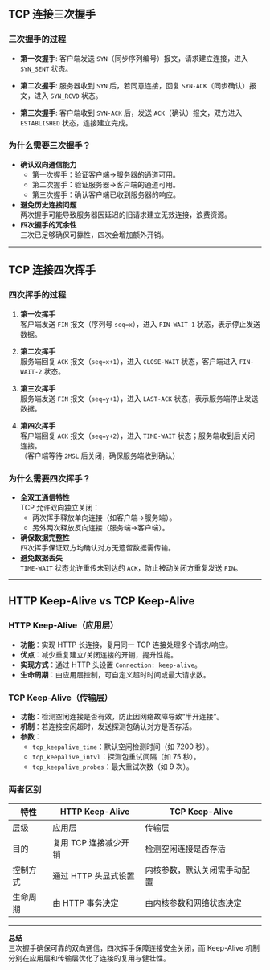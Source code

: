 ## TCP 连接三次握手

### 三次握手的过程
- **第一次握手**: 客户端发送 `SYN`（同步序列编号）报文，请求建立连接，进入 `SYN_SENT` 状态。

- **第二次握手**: 服务器收到 `SYN` 后，若同意连接，回复 `SYN-ACK`（同步确认）报文，进入 `SYN_RCVD` 状态。

- **第三次握手**: 客户端收到 `SYN-ACK` 后，发送 `ACK`（确认）报文，双方进入 `ESTABLISHED` 状态，连接建立完成。

### 为什么需要三次握手？
- **确认双向通信能力**  
  - 第一次握手：验证客户端→服务器的通道可用。  
  - 第二次握手：验证服务器→客户端的通道可用。  
  - 第三次握手：确认客户端已收到服务器的响应。  
- **避免历史连接问题**  
  两次握手可能导致服务器因延迟的旧请求建立无效连接，浪费资源。  
- **四次握手的冗余性**  
  三次已足够确保可靠性，四次会增加额外开销。

---

## TCP 连接四次挥手

### 四次挥手的过程
1. **第一次挥手**  
   客户端发送 `FIN` 报文（序列号 `seq=x`），进入 `FIN-WAIT-1` 状态，表示停止发送数据。

2. **第二次挥手**  
   服务端回复 `ACK` 报文（`seq=x+1`），进入 `CLOSE-WAIT` 状态，客户端进入 `FIN-WAIT-2` 状态。

3. **第三次挥手**  
   服务端发送 `FIN` 报文（`seq=y+1`），进入 `LAST-ACK` 状态，表示服务端停止发送数据。

4. **第四次挥手**  
   客户端回复 `ACK` 报文（`seq=y+2`），进入 `TIME-WAIT` 状态；服务端收到后关闭连接。  
   （客户端等待 `2MSL` 后关闭，确保服务端收到确认）

### 为什么需要四次挥手？
- **全双工通信特性**  
  TCP 允许双向独立关闭：  
  - 两次挥手释放单向连接（如客户端→服务端）。  
  - 另外两次释放反向连接（服务端→客户端）。  
- **确保数据完整性**  
  四次挥手保证双方均确认对方无遗留数据需传输。  
- **避免数据丢失**  
  `TIME-WAIT` 状态允许重传未到达的 `ACK`，防止被动关闭方重复发送 `FIN`。

---

## HTTP Keep-Alive vs TCP Keep-Alive

### HTTP Keep-Alive（应用层）
- **功能**：实现 HTTP 长连接，复用同一 TCP 连接处理多个请求/响应。  
- **优点**：减少重复建立/关闭连接的开销，提升性能。  
- **实现方式**：通过 HTTP 头设置 `Connection: keep-alive`。  
- **生命周期**：由应用层控制，可自定义超时时间或最大请求数。

### TCP Keep-Alive（传输层）
- **功能**：检测空闲连接是否有效，防止因网络故障导致“半开连接”。  
- **机制**：若连接空闲超时，发送探测包确认对方是否存活。  
- **参数**：  
  - `tcp_keepalive_time`：默认空闲检测时间（如 7200 秒）。  
  - `tcp_keepalive_intvl`：探测包重试间隔（如 75 秒）。  
  - `tcp_keepalive_probes`：最大重试次数（如 9 次）。  

### 两者区别
| **特性**       | **HTTP Keep-Alive**                | **TCP Keep-Alive**               |
|----------------|------------------------------------|-----------------------------------|
| 层级           | 应用层                             | 传输层                           |
| 目的           | 复用 TCP 连接减少开销              | 检测空闲连接是否存活              |
| 控制方式       | 通过 HTTP 头显式设置               | 内核参数，默认关闭需手动配置       |
| 生命周期       | 由 HTTP 事务决定                   | 由内核参数和网络状态决定           |

---

**总结**  
三次握手确保可靠的双向通信，四次挥手保障连接安全关闭，而 Keep-Alive 机制分别在应用层和传输层优化了连接的复用与健壮性。
